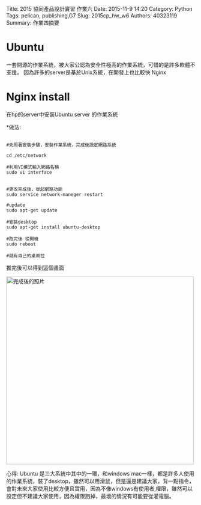 Title: 2015 協同產品設計實習 作業六
Date: 2015-11-9 14:20
Category: Python
Tags: pelican, publishing,G7
Slug: 2015cp_hw_w6
Authors: 40323119
Summary: 作業四摘要


Ubuntu
============

一套開源的作業系統，被大家公認為安全性極高的作業系統，可惜的是許多軟體不支援。
因為許多的server是基於Unix系統，在開發上也比較快
Nginx


   Nginx install
============

在hp的server中安裝Ubuntu server 的作業系統

*做法:
~~~

#先照著安裝步驟，安裝作業系統，完成後設定網路系統

cd /etc/network

#利用VI模式輸入網路名稱
sudo vi interface


#更改完成後，從起網路功能
sudo service network-maneger restart

#update
sudo apt-get update

#安裝desktop
sudo apt-get install ubuntu-desktop

#跑完後 從開機
sudo reboot

#就有自己的桌面拉

~~~

推完後可以得到這個畫面

<img src="https://copy.com/nx0gH9D8WaDmJBtt" width="500" alt="完成後的照片"></img>


心得:
    Ubuntu 是三大系統中其中的一環，和windows mac一樣，都是許多人使用的作業系統，裝了desktop，雖然可以用滑鼠，但是還是建議大家，背一點指令，會對未來大家使用比較方便且實用，因為不像windows有使用者,權限，雖然可以設定但不建議大家使用，因為權限跑掉，最壞的情況有可能要從灌電腦。


